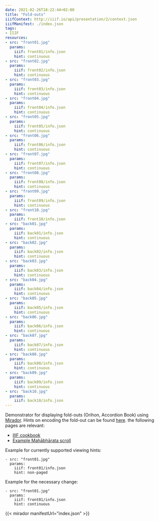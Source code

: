 ```yaml
---
date: 2021-02-26T18:22:44+02:00
title: "Fold-outs"
iiifContext: http://iiif.io/api/presentation/2/context.json
iiifManifest: ./index.json
tags:
- IIIF
resources:
- src: "front01.jpg"
  params:
    iiif: front01/info.json
    hint: continuous
- src: "front02.jpg"
  params:
    iiif: front02/info.json
    hint: continuous
- src: "front03.jpg"
  params:
    iiif: front03/info.json
    hint: continuous
- src: "front04.jpg"
  params:
    iiif: front04/info.json
    hint: continuous
- src: "front05.jpg"
  params:
    iiif: front05/info.json
    hint: continuous
- src: "front06.jpg"
  params:
    iiif: front06/info.json
    hint: continuous
- src: "front07.jpg"
  params:
    iiif: front07/info.json
    hint: continuous
- src: "front08.jpg"
  params:
    iiif: front08/info.json
    hint: continuous
- src: "front09.jpg"
  params:
    iiif: front09/info.json
    hint: continuous
- src: "front10.jpg"
  params:
    iiif: front10/info.json
- src: "back01.jpg"
  params:
    iiif: back01/info.json
    hint: continuous
- src: "back02.jpg"
  params:
    iiif: back02/info.json
    hint: continuous
- src: "back03.jpg"
  params:
    iiif: back03/info.json
    hint: continuous
- src: "back04.jpg"
  params:
    iiif: back04/info.json
    hint: continuous
- src: "back05.jpg"
  params:
    iiif: back05/info.json
    hint: continuous
- src: "back06.jpg"
  params:
    iiif: back06/info.json
    hint: continuous
- src: "back07.jpg"
  params:
    iiif: back07/info.json
    hint: continuous
- src: "back08.jpg"
  params:
    iiif: back08/info.json
    hint: continuous
- src: "back09.jpg"
  params:
    iiif: back09/info.json
    hint: continuous
- src: "back10.jpg"
  params:
    iiif: back10/info.json
---
```


Demonstrator for displaying fold-outs (Orihon, Accordion Book) using [Mirador](https://github.com/ProjectMirador/mirador). Hints on encoding the fold-out can be found [here](https://groups.google.com/g/iiif-discuss/c/tG1O3y3ecWw). the following pages are relevant:
* [IIIF cookbook](https://preview.iiif.io/cookbook/3333-choice/recipe/0035-foldouts/)
* [Example Mahābhārata scroll](https://librarylabs.ed.ac.uk/iiif/uv/?manifest=https://librarylabs.ed.ac.uk/iiif/manifest/mahabharataFinal.json#?c=0&m=0&s=0&cv=0&xywh=-25583%2C0%2C54981%2C49069)

<!--more-->

Example for currently supported viewing hints:
```
- src: "front01.jpg"
  params:
    iiif: front01/info.json
    hint: non-paged
```

Example for the necessary change:
```
- src: "front01.jpg"
  params:
    iiif: front01/info.json
    hint: continuous
```

{{< mirador manifestUrl="index.json" >}}
